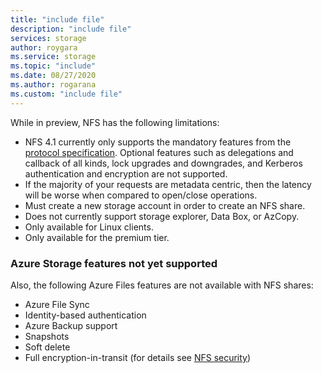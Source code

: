 ```yaml
---
title: "include file"
description: "include file"
services: storage
author: roygara
ms.service: storage
ms.topic: "include"
ms.date: 08/27/2020
ms.author: rogarana
ms.custom: "include file"
---
```

While in preview, NFS has the following limitations:

- NFS 4.1 currently only supports the mandatory features from the [protocol specification](https://tools.ietf.org/html/rfc5661). Optional features such as  delegations and callback of all kinds, lock upgrades and downgrades, and Kerberos authentication and encryption are not supported.
- If the majority of your requests are metadata centric, then the latency will be worse when compared to open/close operations.
- Must create a new storage account in order to create an NFS share.
- Does not currently support storage explorer, Data Box, or AzCopy.
- Only available for Linux clients.
- Only available for the premium tier.

### Azure Storage features not yet supported

Also, the following Azure Files features are not available with NFS shares:

- Azure File Sync
- Identity-based authentication
- Azure Backup support
- Snapshots
- Soft delete
- Full encryption-in-transit (for details see [NFS security](../articles/storage/files/storage-files-compare-protocols.md#security))